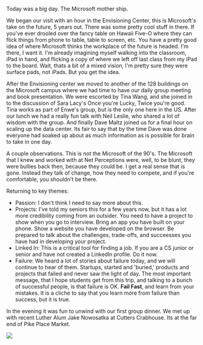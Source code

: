 <!--
.. title: Envisioning the Future
.. date: 2014/01/08 12:38:25 /0800
.. slug: envisioning-the-future
.. tags: Jterm14, Travel
.. link: 
.. description: 
-->


Today was a big day.  The Microsoft mother ship.

We began our visit with an hour in the Envisioning Center, this is Microsoft's take on the future, 5 years out.  There was some pretty cool stuff in there.  If you've ever drooled over the fancy table on Hawaii Five-O where they can flick things from phone to table, table to screen, etc. You have a pretty good idea of where Microsoft thinks the workplace of the future is headed.  I'm there, I want it.  I'm already imagining myself walking into the classroom, iPad in hand, and flicking a copy of where we left off last class from my iPad to the board.  Wait, thats a bit of a mixed vision, I'm pretty sure they were surface pads, not iPads.  But you get the idea.

After the Envisioning center we moved to another of the 128 buildings on the Microsoft campus where we had time to have our daily group meeting and book presentation.  We were escorted by Tina Wang, and she joined in to the discussion of Sara Lacy's Once you're Lucky, Twice you're good.  Tina works as part of Enwe's group, but is the only one here in the US.  After our lunch we had a really fun talk with Neil Leslie, who shared a lot of wisdom with the group.  And finally Dave Maltz joined us for a final hour on scaling up the data center.  Its fair to say that by the time Dave was done everyone had soaked up about as much information as is possible for brain to take in one day.

A couple observations.  This is not the Microsoft of the 90's.  The Microsoft that I knew and worked with at Net Perceptions were, well, to be blunt, they were bullies back then, because they could be.  I get a real sense that is gone.  Instead they talk of change, how they need to compete, and if you're comfortable, you shouldn't be there.

Returning to key themes:

* Passion:  I don't think I need to say more about this.
* Projects:  I've told my seniors this for a few years now, but it has a lot more credibility coming from an outsider.  You need to have a project to show when you go to interview.  Bring an app you have built on your phone.  Show a website you have developed on the browser.  Be prepared to talk about the challenges, trade-offs, and succeesses you have had in developing your project.
* Linked In:  This is a critical tool for finding a job.  If you are a CS junior or senior and have not created a LinkedIn profile.  Do it now.
* Failure:  We heard a lot of stories about failure today, and we will continue to hear of them.  Startups, started and 'buried,' products and projects that failed and never saw the light of day.  The most important message, that I hope students get from this trip, and talking to a bunch of successful people, is that failure is OK.  **Fail Fast**, and learn from your mistakes.  It is a cliche to say that you learn more from failure than success, but it is true.

In the evening it was fun to unwind with our first group dinner.  We met up with recent Luther Alum Jake Nowosatka at Cutters Crabhouse.  Its at the far end of Pike Place Market.

![](/images/JTerm14/PikePlace.jpg)

